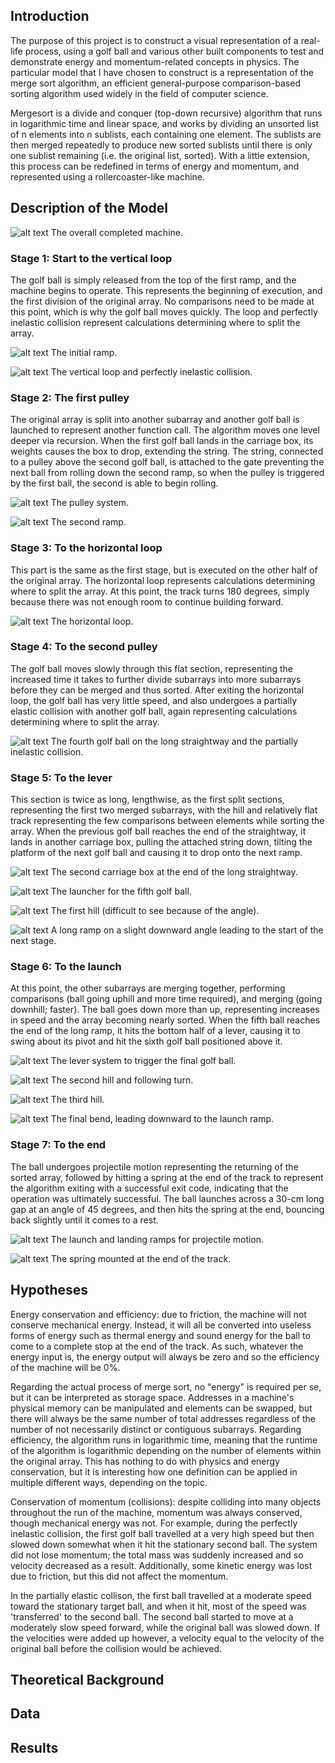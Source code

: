 ## Introduction
The purpose of this project is to construct a visual representation of a real-life process, using a golf ball and various other built components to test and demonstrate energy and momentum-related concepts in physics. The particular model that I have chosen to construct is a representation of the merge sort algorithm, an efficient general-purpose comparison-based sorting algorithm used widely in the field of computer science.

Mergesort is a divide and conquer (top-down recursive) algorithm that runs in logarithmic time and linear space, and works by dividing an unsorted list of n elements into n sublists, each containing one element. The sublists are then merged repeatedly to produce new sorted sublists until there is only one sublist remaining (i.e. the original list, sorted). With a little extension, this process can be redefined in terms of energy and momentum, and represented using a rollercoaster-like machine.

## Description of the Model
![alt text](https://i.imgur.com/9RHOhLh.jpg "The completed machine")
The overall completed machine.

### Stage 1: Start to the vertical loop
The golf ball is simply released from the top of the first ramp, and the machine begins to operate. This represents the beginning of execution, and the first division of the original array. No comparisons need to be made at this point, which is why the golf ball moves quickly. The loop and perfectly inelastic collision represent calculations determining where to split the array.

![alt text](https://i.imgur.com/zFKh3wk.jpg "Stage 1A")
The initial ramp.

![alt text](https://i.imgur.com/6k1nynV.jpg "Stage 1B")
The vertical loop and perfectly inelastic collision.

### Stage 2: The first pulley
The original array is split into another subarray and another golf ball is launched to represent another function call. The algorithm moves one level deeper via recursion. When the first golf ball lands in the carriage box, its weights causes the box to drop, extending the string. The string, connected to a pulley above the second golf ball, is attached to the gate preventing the next ball from rolling down the second ramp, so when the pulley is triggered by the first ball, the second is able to begin rolling.

![alt text](https://i.imgur.com/EZ2zb3n.jpg "Stage 2.1")
The pulley system.

![alt text](https://i.imgur.com/Xh6Yzz4.jpg "Stage 2.2")
The second ramp.

### Stage 3: To the horizontal loop
This part is the same as the first stage, but is executed on the other half of the original array. The horizontal loop represents calculations determining where to split the array. At this point, the track turns 180 degrees, simply because there was not enough room to continue building forward.

![alt text](https://i.imgur.com/Jrzl5NG.jpg "Stage 3")
The horizontal loop.

### Stage 4: To the second pulley
The golf ball moves slowly through this flat section, representing the increased time it takes to further divide subarrays into more subarrays before they can be merged and thus sorted. After exiting the horizontal loop, the golf ball has very little speed, and also undergoes a partially elastic collision with another golf ball, again representing calculations determining where to split the array.

![alt text](https://i.imgur.com/TTtP2J3.jpg "Stage 4")
The fourth golf ball on the long straightway and the partially inelastic collision.

### Stage 5: To the lever
This section is twice as long, lengthwise, as the first split sections, representing the first two merged subarrays, with the hill and relatively flat track representing the few comparisons between elements while sorting the array. When the previous golf ball reaches the end of the straightway, it lands in another carriage box, pulling the attached string down, tilting the platform of the next golf ball and causing it to drop onto the next ramp.

![alt text](https://i.imgur.com/lK2MW3x.jpg "Stage 5.1")
The second carriage box at the end of the long straightway.

![alt text](https://i.imgur.com/saxQuyD.jpg "Stage 5.2")
The launcher for the fifth golf ball.

![alt text](https://i.imgur.com/MhaqCxK.jpg "Stage 5.3")
The first hill (difficult to see because of the angle).

![alt text](https://i.imgur.com/bxk4KQy.jpg "Stage 5.4")
A long ramp on a slight downward angle leading to the start of the next stage.

### Stage 6: To the launch
At this point, the other subarrays are merging together, performing comparisons (ball going uphill and more time required), and merging (going downhill; faster). The ball goes down more than up, representing increases in speed and the array becoming nearly sorted. When the fifth ball reaches the end of the long ramp, it hits the bottom half of a lever, causing it to swing about its pivot and hit the sixth golf ball positioned above it.

![alt text](https://i.imgur.com/g7ZZY4e.jpg "Stage 6.1")
The lever system to trigger the final golf ball.

![alt text](https://i.imgur.com/F4E3Z9s.jpg "Stage 6.2")
The second hill and following turn.

![alt text](https://i.imgur.com/zJU8HUq.jpg "Stage 6.3")
The third hill.

![alt text](https://i.imgur.com/VvxlMnd.jpg "Stage 6.4")
The final bend, leading downward to the launch ramp.

### Stage 7: To the end
The ball undergoes projectile motion representing the returning of the sorted array, followed by hitting a spring at the end of the track to represent the algorithm exiting with a successful exit code, indicating that the operation was ultimately successful. The ball launches across a 30-cm long gap at an angle of 45 degrees, and then hits the spring at the end, bouncing back slightly until it comes to a rest.

![alt text](https://i.imgur.com/lmVKOkZ.jpg "Stage 7.1")
The launch and landing ramps for projectile motion.

![alt text](https://i.imgur.com/fPwWloz.jpg "Stage 7.2")
The spring mounted at the end of the track.

## Hypotheses
Energy conservation and efficiency: due to friction, the machine will not conserve mechanical energy. Instead, it will all be converted into useless forms of energy such as thermal energy and sound energy for the ball to come to a complete stop at the end of the track. As such, whatever the energy input is, the energy output will always be zero and so the efficiency of the machine will be 0%.

Regarding the actual process of merge sort, no "energy" is required per se, but it can be interpreted as storage space. Addresses in a machine's physical memory can be manipulated and elements can be swapped, but there will always be the same number of total addresses regardless of the number of not necessarily distinct or contiguous subarrays. Regarding efficiency, the algorithm runs in logarithmic time, meaning that the runtime of the algorithm is logarithmic depending on the number of elements within the original array. This has nothing to do with physics and energy conservation, but it is interesting how one definition can be applied in multiple different ways, depending on the topic.

Conservation of momentum (collisions): despite colliding into many objects throughout the run of the machine, momentum was always conserved, though mechanical energy was not. For example, during the perfectly inelastic collision, the first golf ball travelled at a very high speed but then slowed down somewhat when it hit the stationary second ball. The system did not lose momentum; the total mass was suddenly increased and so velocity decreased as a result. Additionally, some kinetic energy was lost due to friction, but this did not affect the momentum.

In the partially elastic collison, the first ball travelled at a moderate speed toward the stationary target ball, and when it hit, most of the speed was 'transferred' to the second ball. The second ball started to move at a moderately slow speed forward, while the original ball was slowed down. If the velocities were added up however, a velocity equal to the velocity of the original ball before the collision would be achieved.

## Theoretical Background


## Data


## Results
